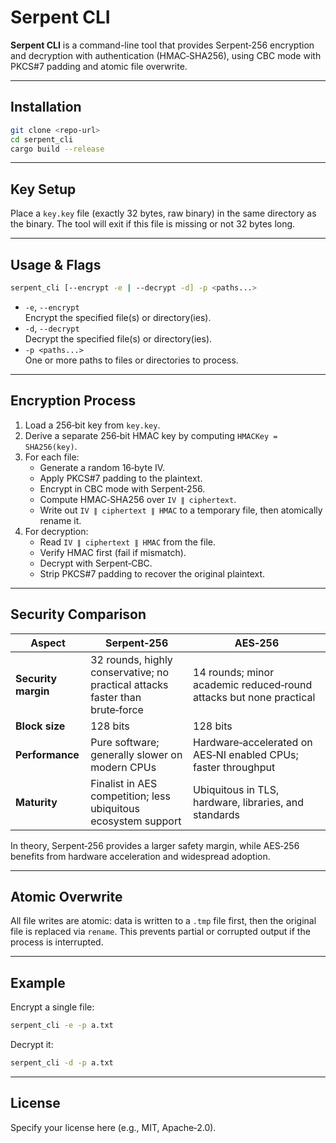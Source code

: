 # Serpent CLI

**Serpent CLI** is a command-line tool that provides Serpent‑256 encryption and decryption with authentication (HMAC‑SHA256), using CBC mode with PKCS#7 padding and atomic file overwrite.

---

## Installation

```bash
git clone <repo-url>
cd serpent_cli
cargo build --release
```

---

## Key Setup

Place a `key.key` file (exactly 32 bytes, raw binary) in the same directory as the binary. The tool will exit if this file is missing or not 32 bytes long.

---

## Usage & Flags

```bash
serpent_cli [--encrypt -e | --decrypt -d] -p <paths...>
```

- `-e`, `--encrypt`  
  Encrypt the specified file(s) or directory(ies).
- `-d`, `--decrypt`  
  Decrypt the specified file(s) or directory(ies).
- `-p <paths...>`  
  One or more paths to files or directories to process.

---

## Encryption Process

1. Load a 256‑bit key from `key.key`.  
2. Derive a separate 256‑bit HMAC key by computing `HMACKey = SHA256(key)`.  
3. For each file:
   - Generate a random 16‑byte IV.
   - Apply PKCS#7 padding to the plaintext.
   - Encrypt in CBC mode with Serpent‑256.
   - Compute HMAC‑SHA256 over `IV ∥ ciphertext`.
   - Write out `IV ∥ ciphertext ∥ HMAC` to a temporary file, then atomically rename it.
4. For decryption:
   - Read `IV ∥ ciphertext ∥ HMAC` from the file.
   - Verify HMAC first (fail if mismatch).
   - Decrypt with Serpent‑CBC.
   - Strip PKCS#7 padding to recover the original plaintext.

---

## Security Comparison

| Aspect              | Serpent‑256                                                                 | AES‑256                                                     |
|---------------------|------------------------------------------------------------------------------|-------------------------------------------------------------|
| **Security margin** | 32 rounds, highly conservative; no practical attacks faster than brute‑force | 14 rounds; minor academic reduced‑round attacks but none practical |
| **Block size**      | 128 bits                                                                     | 128 bits                                                    |
| **Performance**     | Pure software; generally slower on modern CPUs                               | Hardware‑accelerated on AES‑NI enabled CPUs; faster throughput |
| **Maturity**        | Finalist in AES competition; less ubiquitous ecosystem support               | Ubiquitous in TLS, hardware, libraries, and standards       |

In theory, Serpent‑256 provides a larger safety margin, while AES‑256 benefits from hardware acceleration and widespread adoption.

---

## Atomic Overwrite

All file writes are atomic: data is written to a `.tmp` file first, then the original file is replaced via `rename`. This prevents partial or corrupted output if the process is interrupted.

---

## Example

Encrypt a single file:

```bash
serpent_cli -e -p a.txt
```

Decrypt it:

```bash
serpent_cli -d -p a.txt
```

---

## License

Specify your license here (e.g., MIT, Apache‑2.0).

